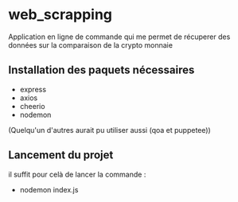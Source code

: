 # web_scrapping
 Application en ligne de commande qui me permet de récuperer des données sur la comparaison de la crypto monnaie

 ## Installation des paquets nécessaires 
 - express 
 - axios 
 - cheerio
 - nodemon

 (Quelqu'un d'autres aurait pu utiliser aussi (qoa et puppetee))

 ## Lancement du projet 
 il suffit pour celà de lancer la commande : 
 - nodemon index.js
